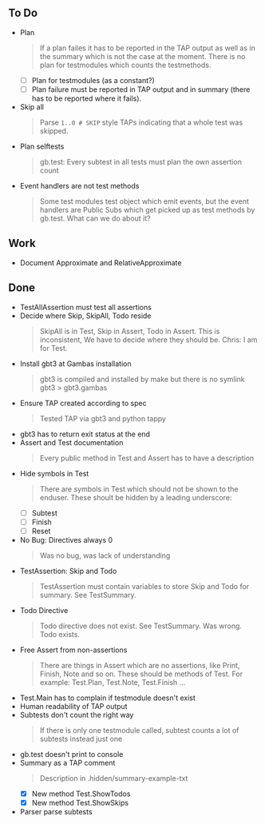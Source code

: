 ## To Do

- Plan
    > If a plan failes it has to be reported in the TAP output as well as in the summary which is not the case at the moment. There is no plan for testmodules which counts the testmethods.
    * [ ] Plan for testmodules (as a constant?)
    * [ ] Plan failure must be reported in TAP output and in summary (there has to be reported where it fails).
- Skip all
    > Parse `1..0 # SKIP` style TAPs indicating that a whole test was skipped.
- Plan selftests
    > gb.test: Every subtest in all tests must plan the own assertion count
- Event handlers are not test methods
    > Some test modules test object which emit events, but the event handlers are Public Subs which get picked up as test methods by gb.test. What can we do about it?

## Work

- Document Approximate and RelativeApproximate

## Done

- TestAllAssertion must test all assertions
- Decide where Skip, SkipAll, Todo reside
    > SkipAll is in Test, Skip in Assert, Todo in Assert. This is inconsistent, We have to decide where they should be. Chris: I am for Test.
- Install gbt3 at Gambas installation
    > gbt3 is compiled and installed by make but there is no symlink gbt3 > gbt3.gambas
- Ensure TAP created according to  spec
    > Tested TAP via gbt3 and python tappy
- gbt3 has to return exit status at the end
- Assert and Test documentation
    > Every public method in Test and Assert has to have a description
- Hide symbols in Test
    > There are symbols in Test which should not be shown to the enduser. These shoult be hidden by a leading underscore:
    * [ ] Subtest
    * [ ] Finish
    * [ ] Reset
- No Bug: Directives always 0
    > Was no bug, was lack of understanding
- TestAssertion: Skip and Todo
    > TestAssertion must contain variables to store Skip and Todo for summary. See TestSummary.
- Todo Directive
    > Todo directive does not exist. See TestSummary. Was wrong. Todo exists.
- Free Assert from non-assertions
    > There are things in Assert which are no assertions, like Print, Finish, Note and so on. These should be methods of Test. For example: Test.Plan, Test.Note, Test.Finish ...
- Test.Main has to complain if testmodule doesn't exist
- Human readability of TAP output
- Subtests don't count the right way
    > If there is only one testmodule called, subtest counts a lot of subtests instead just one
- gb.test doesn't print to console
- Summary as a TAP comment
    > Description in .hidden/summary-example-txt
    * [x] New method Test.ShowTodos
    * [x] New method Test.ShowSkips
- Parser parse subtests
